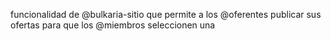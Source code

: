 funcionalidad de @bulkaria-sitio que permite a los @oferentes publicar sus ofertas para que los @miembros seleccionen una

